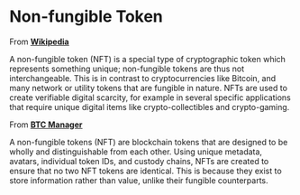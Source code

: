 # Non-fungible Token

From [<u>**Wikipedia**</u>](https://en.wikipedia.org/wiki/Non-fungible_token)

A non-fungible token (NFT) is a special type of cryptographic token which represents something unique; non-fungible tokens are thus not interchangeable. This is in contrast to cryptocurrencies like Bitcoin, and many network or utility tokens that are fungible in nature. NFTs are used to create verifiable digital scarcity, for example in several specific applications that require unique digital items like crypto-collectibles and crypto-gaming.

From [<u>**BTC Manager**</u>](https://btcmanager.com/non-fungible-tokens/)

A non-fungible tokens (NFT) are blockchain tokens that are designed to be wholly and distinguishable from each other. Using unique metadata, avatars, individual token IDs, and custody chains, NFTs are created to ensure that no two NFT tokens are identical. This is because they exist to store information rather than value, unlike their fungible counterparts.

